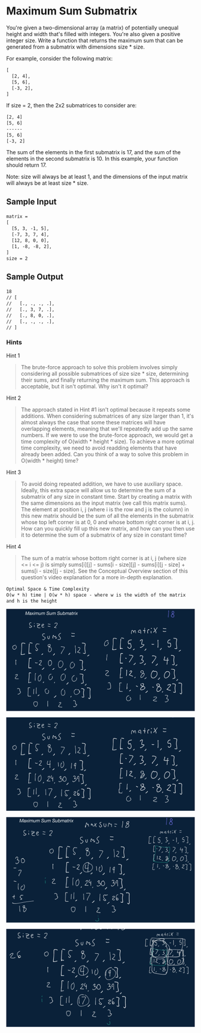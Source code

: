 # Maximum Sum Submatrix

You're given a two-dimensional array (a matrix) of potentially unequal height and width that's filled with integers. You're also given a positive integer size. Write a function that returns the maximum sum that can be generated from a submatrix with dimensions size * size.

For example, consider the following matrix:

```
[
  [2, 4],
  [5, 6],
  [-3, 2],
]
```

If size = 2, then the 2x2 submatrices to consider are:

```
[2, 4]
[5, 6]
------
[5, 6]
[-3, 2]
```

The sum of the elements in the first submatrix is 17, and the sum of the elements in the second submatrix is 10. In this example, your function should return 17.

Note: size will always be at least 1, and the dimensions of the input matrix will always be at least size * size.

## Sample Input

```
matrix = 
[
  [5, 3, -1, 5],
  [-7, 3, 7, 4],
  [12, 8, 0, 0],
  [1, -8, -8, 2],
]
size = 2
```

## Sample Output

```
18
// [
//   [., ., ., .],
//   [., 3, 7, .],
//   [., 8, 0, .],
//   [., ., ., .],
// ]
```

### Hints

Hint 1
> The brute-force approach to solve this problem involves simply considering all possible submatrices of size size * size, determining their sums, and finally returning the maximum sum. This approach is acceptable, but it isn't optimal. Why isn't it optimal?

Hint 2
> The approach stated in Hint #1 isn't optimal because it repeats some additions. When considering submatrices of any size larger than 1, it's almost always the case that some these matrices will have overlapping elements, meaning that we'll repeatedly add up the same numbers. If we were to use the brute-force approach, we would get a time complexity of O(width * height * size). To achieve a more optimal time complexity, we need to avoid readding elements that have already been added. Can you think of a way to solve this problem in O(width * height) time?

Hint 3
> To avoid doing repeated addition, we have to use auxiliary space. Ideally, this extra space will allow us to determine the sum of a submatrix of any size in constant time. Start by creating a matrix with the same dimensions as the input matrix (we call this matrix sums). The element at position i, j (where i is the row and j is the column) in this new matrix should be the sum of all the elements in the submatrix whose top left corner is at 0, 0 and whose bottom right corner is at i, j. How can you quickly fill up this new matrix, and how can you then use it to determine the sum of a submatrix of any size in constant time?

Hint 4
> The sum of a matrix whose bottom right corner is at i, j (where size <= i <= j) is simply sums[i][j] - sums[i - size][j] - sums[i][j - size] + sums[i - size][j - size]. See the Conceptual Overview section of this question's video explanation for a more in-depth explanation.

```
Optimal Space & Time Complexity
O(w * h) time | O(w * h) space - where w is the width of the matrix and h is the height
```


![solution](answer.png)

![solution](answer1.png)

![solution](answer2.png)

![solution](answer3.png)